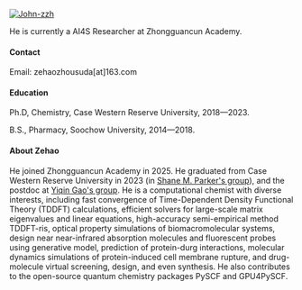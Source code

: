 [![John-zzh](https://img.shields.io/badge/John-zzh-github-blue?logo=github)](https://github.com/John-zzh)

He is currently a AI4S Researcher at Zhongguancun Academy.

#### Contact

Email: zehaozhousuda[at]163.com

#### Education
Ph.D, Chemistry, Case Western Reserve University, 2018—2023.

B.S., Pharmacy, Soochow University, 2014—2018.

#### About Zehao
He joined Zhongguancun Academy in 2025. He graduated from Case Western Reserve University in 2023 (in [Shane M. Parker's group](https://quantumparker.com/)), and the postdoc at [Yiqin Gao's group](https://www.chem.pku.edu.cn/ktz/wlhx/1402.htm). He is a computational chemist with diverse interests, including fast convergence of Time-Dependent Density Functional Theory (TDDFT) calculations, efficient solvers for large-scale matrix eigenvalues and linear equations, high-accuracy semi-empirical method TDDFT-ris, optical property simulations of biomacromolecular systems, design near near-infrared absorption molecules and fluorescent probes using generative model, prediction of protein-durg interactions, molecular dynamics simulations of protein-induced cell membrane rupture, and drug-molecule virtual screening, design, and even synthesis. He also contributes to the open-source quantum chemistry packages PySCF and GPU4PySCF. 

